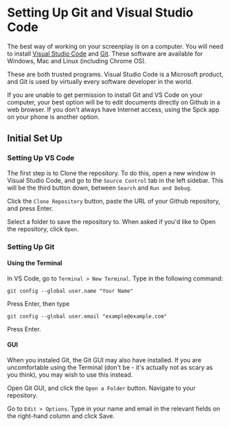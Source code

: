 # Setting Up Git and Visual Studio Code

The best way of working on your screenplay is on a computer. You will need to install [Visual Studio Code](https://code.visualstudio.com/) and [Git](https://git-scm.com/). These software are available for Windows, Mac and Linux (including Chrome OS).

These are both trusted programs. Visual Studio Code is a Microsoft product, and Git is used by virtually every software developer in the world.

If you are unable to get permission to install Git and VS Code on your computer, your best option will be to edit documents directly on Github in a web browser. If you don't always have Internet access, using the Spck app on your phone is another option.

## Initial Set Up

### Setting Up VS Code

The first step is to Clone the repository. To do this, open a new window in Visual Studio Code, and go to the `Source Control` tab in the left sidebar. This will be the third button down, between `Search` and `Run and Debug`.

Click the `Clone Repository` button, paste the URL of your Github repository, and press Enter.

Select a folder to save the repository to. When asked if you'd like to Open the repository, click `Open`.

### Setting Up Git

#### Using the Terminal

In VS Code, go to `Terminal > New Terminal`. Type in the following command:

`git config --global user.name "Your Name"`

Press Enter, then type

`git config --global user.email "example@example.com"`

Press Enter.

#### GUI

When you instaled Git, the Git GUI may also have installed. If you are uncomfortable using the Terminal (don't be - it's actually not as scary as you think), you may wish to use this instead.

Open Git GUI, and click the `Open a Folder` button. Navigate to your repository.

Go to `Edit > Options`. Type in your name and email in the relevant fields on the right-hand column and click Save.